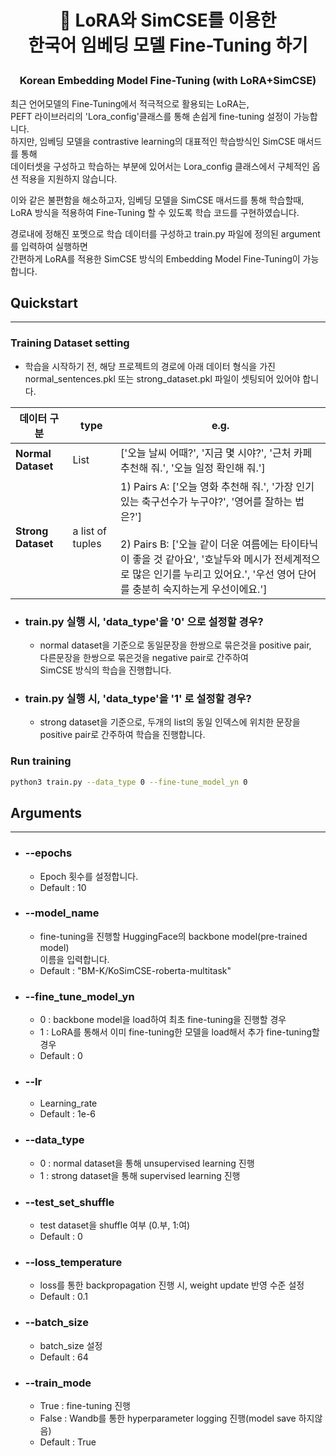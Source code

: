 <h1 align="center"> <p>🤗 LoRA와 SimCSE를 이용한<br>한국어 임베딩 모델 Fine-Tuning 하기</p></h1>
<h3 align="center">
    <p>Korean Embedding Model Fine-Tuning (with LoRA+SimCSE)</p>
</h3>

최근 언어모델의 Fine-Tuning에서 적극적으로 활용되는 LoRA는, <br>
PEFT 라이브러리의 'Lora_config'클래스를 통해 손쉽게 fine-tuning 설정이 가능합니다.<br>
하지만, 임베딩 모델을 contrastive learning의 대표적인 학습방식인 SimCSE 매서드를 통해 <br>데이터셋을 구성하고 학습하는 부분에 있어서는
Lora_config 클래스에서 구체적인 옵션 적용을 지원하지 않습니다.

이와 같은 불편함을 해소하고자, 임베딩 모델을 SimCSE 매서드를 통해 학습할때,<br>
LoRA 방식을 적용하여 Fine-Tuning 할 수 있도록 학습 코드를 구현하였습니다.

경로내에 정해진 포멧으로 학습 데이터를 구성하고 train.py 파일에 정의된 argument를 입력하여 실행하면<br>
간편하게 LoRA를 적용한 SimCSE 방식의 Embedding Model Fine-Tuning이 가능합니다.


## Quickstart

---
### Training Dataset setting<br>
- 학습을 시작하기 전, 해당 프로젝트의 경로에 아래 데이터 형식을 가진 <br> normal_sentences.pkl 또는 strong_dataset.pkl 파일이 셋팅되어 있어야 합니다.<br>

| 데이터 구분      | type                  | e.g.                                                                                                                                                                                      |
|------------------|-----------------------|-------------------------------------------------------------------------------------------------------------------------------------------------------------------------------------------|
| **Normal Dataset** | List                  | ['오늘 날씨 어때?', '지금 몇 시야?', '근처 카페 추천해 줘.', '오늘 일정 확인해 줘.']                                                                                                                                 |
| **Strong Dataset** | a list of tuples      | 1) Pairs A: ['오늘 영화 추천해 줘.', '가장 인기 있는 축구선수가 누구야?', '영어를 잘하는 법은?'] <br><br> 2) Pairs B: ['오늘 같이 더운 여름에는 타이타닉이 좋을 것 같아요', '호날두와 메시가 전세계적으로 많은 인기를 누리고 있어요.', '우선 영어 단어를 충분히 숙지하는게 우선이에요.'] |
- ### train.py 실행 시, 'data_type'을 '0' 으로 설정할 경우?
  - normal dataset을 기준으로 동일문장을 한쌍으로 묶은것을 positive pair,<br> 다른문장을 한쌍으로 묶은것을 negative pair로 간주하여 <br>SimCSE 방식의 학습을 진행합니다.
- ### train.py 실행 시, 'data_type'을 '1' 로 설정할 경우?
  - strong dataset을 기준으로, 두개의 list의 동일 인덱스에 위치한 문장을 positive pair로 간주하여 학습을 진행합니다.


### Run training

```bash
python3 train.py --data_type 0 --fine-tune_model_yn 0
```

## Arguments

---
- ### --epochs 
  - Epoch 횟수를 설정합니다.
  - Default : 10
- ### --model_name
  - fine-tuning을 진행할 HuggingFace의 backbone model(pre-trained model)<br>이름을 입력합니다.
  - Default : "BM-K/KoSimCSE-roberta-multitask"
- ### --fine_tune_model_yn
  - 0 : backbone model을 load하여 최초 fine-tuning을 진행할 경우
  - 1 : LoRA를 통해서 이미 fine-tuning한 모델을 load해서 추가 fine-tuning할 경우
  - Default : 0
- ### --lr
  - Learning_rate 
  - Default : 1e-6
- ### --data_type
  - 0 : normal dataset을 통해 unsupervised learning 진행
  - 1 : strong dataset을 통해 supervised learning 진행
- ### --test_set_shuffle
  - test dataset을 shuffle 여부 (0.부, 1:여)
  - Default : 0
- ### --loss_temperature
  - loss를 통한 backpropagation 진행 시, weight update 반영 수준 설정
  - Default : 0.1
- ### --batch_size
  - batch_size 설정
  - Default : 64
- ### --train_mode
  - True : fine-tuning 진행
  - False : Wandb를 통한 hyperparameter logging 진행(model save 하지않음)
  - Default : True